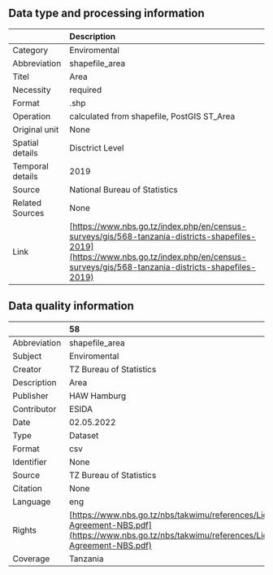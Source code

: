 ## Data type and processing information 

|                  | Description                                                                                                                                                                                  |
|:-----------------|:---------------------------------------------------------------------------------------------------------------------------------------------------------------------------------------------|
| Category         | Enviromental                                                                                                                                                                                 |
| Abbreviation     | shapefile_area                                                                                                                                                                               |
| Titel            | Area                                                                                                                                                                                         |
| Necessity        | required                                                                                                                                                                                     |
| Format           | .shp                                                                                                                                                                                         |
| Operation        | calculated from shapefile, PostGIS ST_Area                                                                                                                                                   |
| Original unit    | None                                                                                                                                                                                         |
| Spatial details  | Disctrict Level                                                                                                                                                                              |
| Temporal details | 2019                                                                                                                                                                                         |
| Source           | National Bureau of Statistics                                                                                                                                                                |
| Related Sources  | None                                                                                                                                                                                         |
| Link             | [https://www.nbs.go.tz/index.php/en/census-surveys/gis/568-tanzania-districts-shapefiles-2019](https://www.nbs.go.tz/index.php/en/census-surveys/gis/568-tanzania-districts-shapefiles-2019) |

## Data quality information 

|              | 58                                                                                                                                               |
|:-------------|:-------------------------------------------------------------------------------------------------------------------------------------------------|
| Abbreviation | shapefile_area                                                                                                                                   |
| Subject      | Enviromental                                                                                                                                     |
| Creator      | TZ Bureau of Statistics                                                                                                                          |
| Description  | Area                                                                                                                                             |
| Publisher    | HAW Hamburg                                                                                                                                      |
| Contributor  | ESIDA                                                                                                                                            |
| Date         | 02.05.2022                                                                                                                                       |
| Type         | Dataset                                                                                                                                          |
| Format       | csv                                                                                                                                              |
| Identifier   | None                                                                                                                                             |
| Source       | TZ Bureau of Statistics                                                                                                                          |
| Citation     | None                                                                                                                                             |
| Language     | eng                                                                                                                                              |
| Rights       | [https://www.nbs.go.tz/nbs/takwimu/references/Licence-Agreement-NBS.pdf](https://www.nbs.go.tz/nbs/takwimu/references/Licence-Agreement-NBS.pdf) |
| Coverage     | Tanzania                                                                                                                                         |